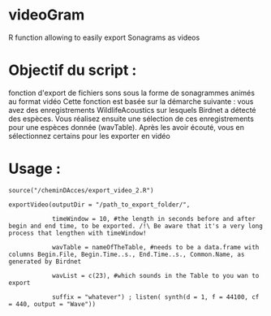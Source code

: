 # videoGram
R function allowing to easily export Sonagrams as videos

# Objectif du script : 
fonction d'export de fichiers sons sous la forme de sonagrammes animés au format vidéo
Cette fonction est basée sur la démarche suivante : vous avez des enregistrements WildlifeAcoustics
sur lesquels Birdnet a détecté des espèces. Vous réalisez ensuite une sélection de ces enregistrements
pour une espèces donnée (wavTable). Après les avoir écouté, vous en sélectionnez certains pour
les exporter en vidéo

# Usage : 

```
source("/cheminDAcces/export_video_2.R")

exportVideo(outputDir = "/path_to_export_folder/",

            timeWindow = 10, #the length in seconds before and after begin and end time, to be exported. /!\ Be aware that it's a very long process that lengthen with timeWindow!
            
            wavTable = nameOfTheTable, #needs to be a data.frame with columns Begin.File, Begin.Time..s., End.Time..s., Common.Name, as generated by Birdnet
            
            wavList = c(23), #which sounds in the Table to you wan to export
            
            suffix = "whatever") ; listen( synth(d = 1, f = 44100, cf = 440, output = "Wave"))
```
